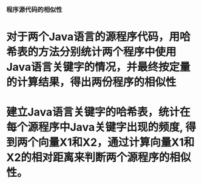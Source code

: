 ### 程序源代码的相似性
# 对于两个Java语言的源程序代码，用哈希表的方法分别统计两个程序中使用Java语言关键字的情况，并最终按定量的计算结果，得出两份程序的相似性
# 建立Java语言关键字的哈希表，统计在每个源程序中Java关键字出现的频度, 得到两个向量X1和X2，通过计算向量X1和X2的相对距离来判断两个源程序的相似性。 
